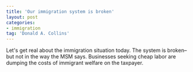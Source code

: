 ```yaml
---
title: 'Our immigration system is broken'
layout: post
categories:
- immigration
tag: 'Donald A. Collins'
---
```


Let's get real about the immigration situation today. The system is broken–but not in the way the MSM says. Businesses seeking cheap labor are dumping the costs of immigrant welfare on the taxpayer.
